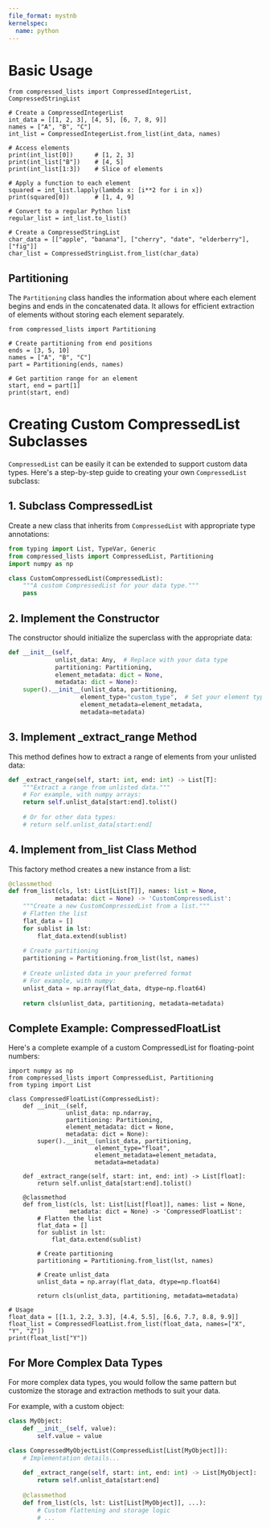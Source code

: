 ```yaml
---
file_format: mystnb
kernelspec:
  name: python
---
```


# Basic Usage

```{code-cell}
from compressed_lists import CompressedIntegerList, CompressedStringList

# Create a CompressedIntegerList
int_data = [[1, 2, 3], [4, 5], [6, 7, 8, 9]]
names = ["A", "B", "C"]
int_list = CompressedIntegerList.from_list(int_data, names)

# Access elements
print(int_list[0])      # [1, 2, 3]
print(int_list["B"])    # [4, 5]
print(int_list[1:3])    # Slice of elements

# Apply a function to each element
squared = int_list.lapply(lambda x: [i**2 for i in x])
print(squared[0])       # [1, 4, 9]

# Convert to a regular Python list
regular_list = int_list.to_list()

# Create a CompressedStringList
char_data = [["apple", "banana"], ["cherry", "date", "elderberry"], ["fig"]]
char_list = CompressedStringList.from_list(char_data)
```

## Partitioning

The `Partitioning` class handles the information about where each element begins and ends in the concatenated data. It allows for efficient extraction of elements without storing each element separately.

```{code-cell}
from compressed_lists import Partitioning

# Create partitioning from end positions
ends = [3, 5, 10]
names = ["A", "B", "C"]
part = Partitioning(ends, names)

# Get partition range for an element
start, end = part[1]
print(start, end)
```

# Creating Custom CompressedList Subclasses

`CompressedList` can be easily it can be extended to support custom data types. Here's a step-by-step guide to creating your own `CompressedList` subclass:

## 1. Subclass CompressedList

Create a new class that inherits from `CompressedList` with appropriate type annotations:

```python
from typing import List, TypeVar, Generic
from compressed_lists import CompressedList, Partitioning
import numpy as np

class CustomCompressedList(CompressedList):
    """A custom CompressedList for your data type."""
    pass
```

## 2. Implement the Constructor

The constructor should initialize the superclass with the appropriate data:

```python
def __init__(self, 
             unlist_data: Any,  # Replace with your data type 
             partitioning: Partitioning,
             element_metadata: dict = None,
             metadata: dict = None):
    super().__init__(unlist_data, partitioning, 
                    element_type="custom_type",  # Set your element type
                    element_metadata=element_metadata,
                    metadata=metadata)
```

## 3. Implement _extract_range Method

This method defines how to extract a range of elements from your unlisted data:

```python
def _extract_range(self, start: int, end: int) -> List[T]:
    """Extract a range from unlisted data."""
    # For example, with numpy arrays:
    return self.unlist_data[start:end].tolist()
    
    # Or for other data types:
    # return self.unlist_data[start:end]
```

## 4. Implement from_list Class Method

This factory method creates a new instance from a list:

```python
@classmethod
def from_list(cls, lst: List[List[T]], names: list = None, 
             metadata: dict = None) -> 'CustomCompressedList':
    """Create a new CustomCompressedList from a list."""
    # Flatten the list
    flat_data = []
    for sublist in lst:
        flat_data.extend(sublist)
    
    # Create partitioning
    partitioning = Partitioning.from_list(lst, names)
    
    # Create unlisted data in your preferred format
    # For example, with numpy:
    unlist_data = np.array(flat_data, dtype=np.float64)
    
    return cls(unlist_data, partitioning, metadata=metadata)
```

## Complete Example: CompressedFloatList

Here's a complete example of a custom CompressedList for floating-point numbers:

```{code-cell}
import numpy as np
from compressed_lists import CompressedList, Partitioning
from typing import List

class CompressedFloatList(CompressedList):
    def __init__(self, 
                unlist_data: np.ndarray, 
                partitioning: Partitioning,
                element_metadata: dict = None,
                metadata: dict = None):
        super().__init__(unlist_data, partitioning, 
                        element_type="float",
                        element_metadata=element_metadata,
                        metadata=metadata)
    
    def _extract_range(self, start: int, end: int) -> List[float]:
        return self.unlist_data[start:end].tolist()
    
    @classmethod
    def from_list(cls, lst: List[List[float]], names: list = None, 
                 metadata: dict = None) -> 'CompressedFloatList':
        # Flatten the list
        flat_data = []
        for sublist in lst:
            flat_data.extend(sublist)
        
        # Create partitioning
        partitioning = Partitioning.from_list(lst, names)
        
        # Create unlist_data
        unlist_data = np.array(flat_data, dtype=np.float64)
        
        return cls(unlist_data, partitioning, metadata=metadata)

# Usage
float_data = [[1.1, 2.2, 3.3], [4.4, 5.5], [6.6, 7.7, 8.8, 9.9]]
float_list = CompressedFloatList.from_list(float_data, names=["X", "Y", "Z"])
print(float_list["Y"])
```

## For More Complex Data Types

For more complex data types, you would follow the same pattern but customize the storage and extraction methods to suit your data.

For example, with a custom object:

```python
class MyObject:
    def __init__(self, value):
        self.value = value

class CompressedMyObjectList(CompressedList[List[MyObject]]):
    # Implementation details...
    
    def _extract_range(self, start: int, end: int) -> List[MyObject]:
        return self.unlist_data[start:end]
    
    @classmethod
    def from_list(cls, lst: List[List[MyObject]], ...):
        # Custom flattening and storage logic
        # ...
```

